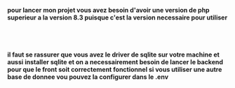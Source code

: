 **pour lancer mon projet vous avez besoin d'avoir une version de php superieur a la version 8.3 puisque c'est la version necessaire pour utiliser
\
\
\
\
\
il faut se rassurer que vous avez le driver de sqlite sur votre machine et aussi installer sqlite
et on a necessairement besoin de lancer le backend pour que le front soit correctement fonctionnel
si vous utiliser une autre base de donnee vou pouvez la configurer dans le .env**


